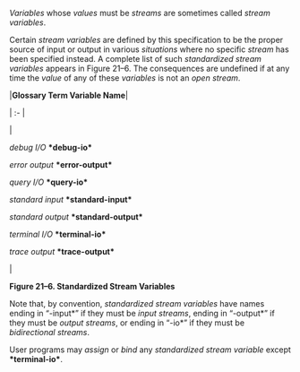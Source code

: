 



*Variables* whose *values* must be *streams* are sometimes called *stream variables*. 



Certain *stream variables* are defined by this specification to be the proper source of input or output in various *situations* where no specific *stream* has been specified instead. A complete list of such *standardized stream variables* appears in Figure 21–6. The consequences are undefined if at any time the *value* of any of these *variables* is not an *open stream*. 



|**Glossary Term Variable Name**|

| :- |

|<p>*debug I/O* **\*debug-io\*** </p><p>*error output* **\*error-output\*** </p><p>*query I/O* **\*query-io\*** </p><p>*standard input* **\*standard-input\*** </p><p>*standard output* **\*standard-output\*** </p><p>*terminal I/O* **\*terminal-io\*** </p><p>*trace output* **\*trace-output\***</p>|





**Figure 21–6. Standardized Stream Variables** 



Note that, by convention, *standardized stream variables* have names ending in “-input\*” if they must be *input streams*, ending in “-output\*” if they must be *output streams*, or ending in “-io\*” if they must be *bidirectional streams*. 







 



 



User programs may *assign* or *bind* any *standardized stream variable* except **\*terminal-io\***.
 